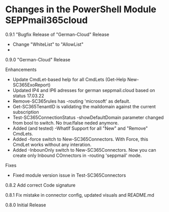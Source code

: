 # Changes in the PowerShell Module SEPPmail365cloud

0.9.1   "Bugfix Release of "German-Cloud" Release

- Change "WhiteList" to "AllowList"
- 

0.9.0   "German-Cloud" Release

Enhancements

- Update CmdLet-based help for all CmdLets (Get-Help New-SC365ExoReport)
- Updated IP4 and IP6 adresses for german seppmail.cloud based on status 17.03.22
- Remove-SC365rules has -routing 'microsoft' as default.
- Get-SC365TenantID is validating the maildomain against the current subscription
- Test-SC365ConnectionStatus -showDefaultDomain parameter changed from bool to switch. No $true/$false neded anymore.
- Added (and tested) -WhatIf Support for all "New" and "Remove" CmdLets.
- Added -force switch to New-SC365Connectors. With Force, this CmdLet works without any interation.
- Added -InbounOnly switch to New-SC365Connectors. Now you can create only Inbound COnnectors in -routing 'seppmail' mode.

Fixes

- Fixed module version issue in Test-SC365Connectors

0.8.2   Add correct Code signature

0.8.1   Fix mistake in connector config, updated visuals and README.md

0.8.0   Initial Release